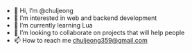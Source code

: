 - 👋 Hi, I’m @chuljeong
- 👀 I’m interested in web and backend development
- 🌱 I’m currently learning Lua
- 💞️ I’m looking to collaborate on projects that will help people 
- 📫 How to reach me chuljeong359@gmail.com

<!---
chuljeong/chuljeong is a ✨ special ✨ repository because its `README.md` (this file) appears on your GitHub profile.
You can click the Preview link to take a look at your changes.
--->

